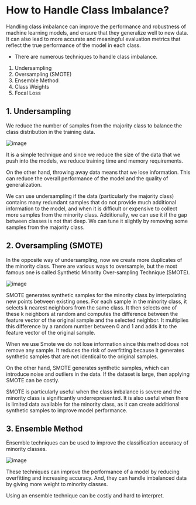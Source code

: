 
# How to Handle Class Imbalance?

Handling class imbalance can improve the performance and robustness of machine learning models, and ensure that they generalize well to new data. It can also lead to more accurate and meaningful evaluation metrics that reflect the true performance of the model in each class.

- There are numerous techniques to handle class imbalance.

1. Undersampling
2. Oversampling (SMOTE)
3. Ensemble Method
4. Class Weights
5. Focal Loss

## 1. Undersampling 
We reduce the number of samples from the majority class to balance the class distribution in the training data.

![image](https://github.com/dushyantnagar7806/Handling-imbalanced_dataset-/assets/109071505/6ad40c30-49a1-404a-adf1-5828a7d03ccd)


It is a simple technique and since we reduce the size of the data that we push into the models, we reduce training time and memory requirements.

On the other hand, throwing away data means that we lose information. This can reduce the overall performance of the model and the quality of generalization.

We can use undersampling if the data (particularly the majority class) contains many redundant samples that do not provide much additional information to the model, and when it is difficult or expensive to collect more samples from the minority class. Additionally, we can use it if the gap between classes is not that deep. We can tune it slightly by removing some samples from the majority class.


## 2. Oversampling (SMOTE)
In the opposite way of undersampling, now we create more duplicates of the minority class. There are various ways to oversample, but the most famous one is called Synthetic Minority Over-sampling Technique (SMOTE).

![image](https://github.com/dushyantnagar7806/Handling-imbalanced_dataset-/assets/109071505/a361ff52-2ae4-43e8-928a-899631a0c6c2)


SMOTE generates synthetic samples for the minority class by interpolating new points between existing ones. For each sample in the minority class, it selects k nearest neighbors from the same class. It then selects one of these k neighbors at random and computes the difference between the feature vector of the original sample and the selected neighbor. It multiplies this difference by a random number between 0 and 1 and adds it to the feature vector of the original sample.

When we use Smote we do not lose information since this method does not remove any sample. It reduces the risk of overfitting because it generates synthetic samples that are not identical to the original samples.

On the other hand, SMOTE generates synthetic samples, which can introduce noise and outliers in the data. If the dataset is large, then applying SMOTE can be costly.

SMOTE is particularly useful when the class imbalance is severe and the minority class is significantly underrepresented. It is also useful when there is limited data available for the minority class, as it can create additional synthetic samples to improve model performance.



## 3. Ensemble Method
Ensemble techniques can be used to improve the classification accuracy of minority classes.

![image](https://github.com/dushyantnagar7806/Handling-imbalanced_dataset-/assets/109071505/74981b86-7ca9-4d9c-987a-8f513a37ff67)


These techniques can improve the performance of a model by reducing overfitting and increasing accuracy. And, they can handle imbalanced data by giving more weight to minority classes.

Using an ensemble technique can be costly and hard to interpret.



